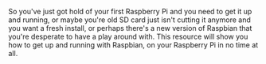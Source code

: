 So you've just got hold of your first Raspberry Pi and you need to get it up and running, or maybe you're old SD card just isn't cutting it anymore and you want a fresh install, or perhaps there's a new version of Raspbian that you're desperate to have a play around with. This resource will show you how to get up and running with Raspbian, on your Raspberry Pi in no time at all.

